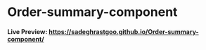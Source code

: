 # Order-summary-component

#### Live Preview: https://sadeghrastgoo.github.io/Order-summary-component/

